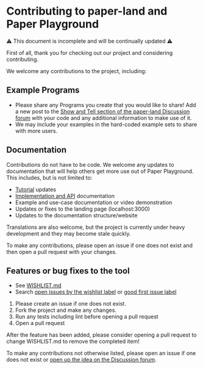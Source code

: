 # Contributing to paper-land and Paper Playground

:warning: This document is incomplete and will be continually updated :warning:

First of all, thank you for checking out our project and considering contributing.

We welcome any contributions to the project, including:

## Example Programs
- Please share any Programs you create that you would like to share! Add a new post to the [Show and Tell section of the paper-land Discussion forum](https://github.com/phetsims/paper-land/discussions/categories/show-and-tell) with your code and any additional information to make use of it. 
- We may include your examples in the hard-coded example sets to share with more users.

## Documentation
Contributions do not have to be code. We welcome any updates to documentation that will help others get more use out of Paper Playground. This includes, but is not limited to:
	
- [Tutorial](/TUTORIAL.md) updates
- [Implementation and API](/IMPLEMENTATION.md) documentation
- Example and use-case documentation or video demonstration
- Updates or fixes to the landing page (localhost:3000)
- Updates to the documentation structure/website

Translations are also welcome, but the project is currently under heavy development and they may become stale quickly.

To make any contributions, please open an issue if one does not exist and then open a pull request with your changes.
  
##  Features or bug fixes to the tool
-  See [WISHLIST.md](/WISHLIST.md) 
-  Search [open issues by the wishlist label](https://github.com/phetsims/paper-land/labels/wishlist) or [good first issue label](https://github.com/phetsims/paper-land/labels/good%20first%20issue)

1. Please create an issue if one does not exist. 
2. Fork the project and make any changes.
3. Run any tests including lint before opening a pull request
4. Open a pull request

After the feature has been added, please consider opening a pull request to change WISHLIST.md to remove the completed item!

To make any contributions not otherwise listed, please open an issue if one does not exist or [open up the idea on the Discussion forum](https://github.com/phetsims/paper-land/discussions/categories/ideas).